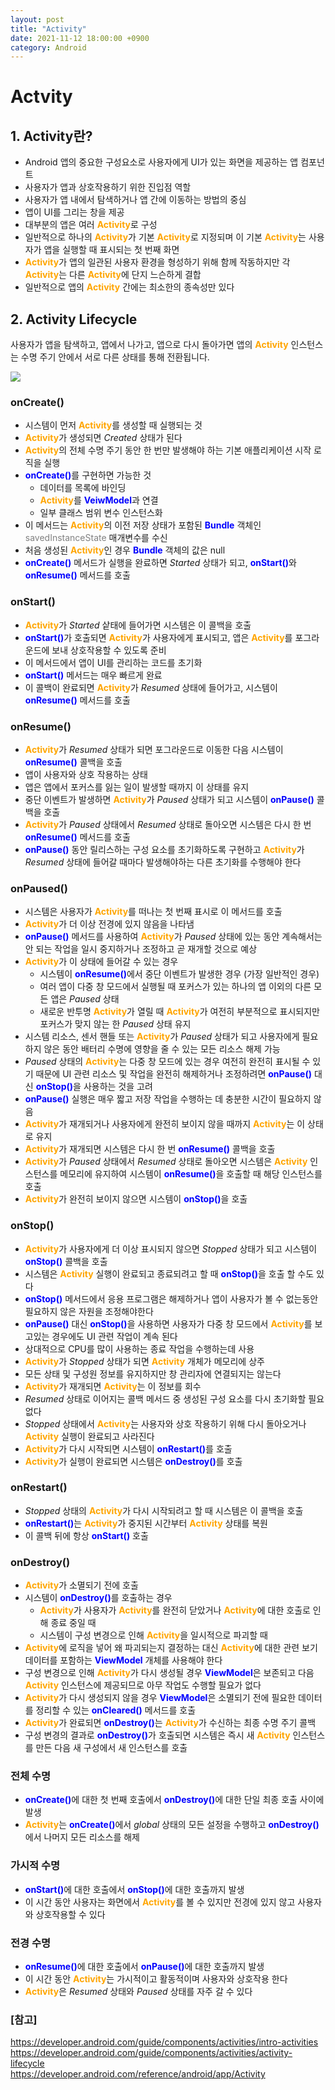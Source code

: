 ```yaml
---
layout: post
title: "Activity"
date: 2021-11-12 18:00:00 +0900
category: Android
---
```


# Actvity

## 1. Activity란?

- Android 앱의 중요한 구성요소로 사용자에게 UI가 있는 화면을 제공하는 앱 컴포넌트
- 사용자가 앱과 상호작용하기 위한 진입점 역할
- 사용자가 앱 내에서 탐색하거나 앱 간에 이동하는 방법의 중심
- 앱이 UI를 그리는 창을 제공
- 대부분의 앱은 여러 <span style="color:orange">**Activity**</span>로 구성
- 일반적으로 하나의 <span style="color:orange">**Activity**</span>가 기본 <span style="color:orange">**Activity**</span>로 지정되며
  이 기본 <span style="color:orange">**Activity**</span>는 사용자가 앱을 실행할 때 표시되는 첫 번째 화면
- <span style="color:orange">**Activity**</span>가 앱의 일관된 사용자 환경을 형성하기 위해 함께 작동하지만
  각 <span style="color:orange">**Activity**</span>는 다른 <span style="color:orange">**Activity**</span>에 단지 느슨하게 결합
- 일반적으로 앱의 <span style="color:orange">**Activity**</span> 간에는 최소한의 종속성만 있다

## 2. Activity Lifecycle

사용자가 앱을 탐색하고, 앱에서 나가고, 앱으로 다시 돌아가면 앱의 <span style="color:orange">**Activity**</span>
인스턴스는 수명 주기 안에서 서로 다른 상태를 통해 전환됩니다.

<img src="http://snowchori.github.io/assets/img/activity_lifecycle.png">

### onCreate()

- 시스템이 먼저 <span style="color:orange">**Activity**</span>를 생성할 때 실행되는 것
- <span style="color:orange">**Activity**</span>가 생성되면 _Created_ 상태가 된다
- <span style="color:orange">**Activity**</span>의 전체 수명 주기 동안 한 번만 발생해야 하는 기본 애플리케이션 시작 로직을 실행
- <span style="color:blue">**onCreate()**</span>를 구현하면 가능한 것
  * 데이터를 목록에 바인딩
  * <span style="color:orange">**Activity**</span>를 <span style="color:blue">**VeiwModel**</span>과 연결
  * 일부 클래스 범위 변수 인스턴스화
- 이 메서드는 <span style="color:orange">**Activity**</span>의 이전 저장 상태가 포함된
  <span style="color:blue">**Bundle**</span> 객체인 <span style="color:gray">savedInstanceState</span> 매개변수를 수신
- 처음 생성된 <span style="color:orange">**Activity**</span>인 경우
  <span style="color:blue">**Bundle**</span> 객체의 값은 null
- <span style="color:blue">**onCreate()**</span> 메서드가 실행을 완료하면 _Started_ 상태가 되고,
  <span style="color:blue">**onStart()**</span>와
  <span style="color:blue">**onResume()**</span> 메서드를 호출

### onStart()

- <span style="color:orange">**Activity**</span>가 _Started_ 샅태에 들어가면 시스템은 이 콜백을 호출
- <span style="color:blue">**onStart()**</span>가 호출되면 <span style="color:orange">**Activity**</span>가 
  사용자에게 표시되고, 앱은 <span style="color:orange">**Activity**</span>를 포그라운드에
  보내 상호작용할 수 있도록 준비
- 이 메서드에서 앱이 UI를 관리하는 코드를 초기화
- <span style="color:blue">**onStart()**</span> 메서드는 매우 빠르게 완료
- 이 콜백이 완료되면 <span style="color:orange">**Activity**</span>가 _Resumed_ 상태에 들어가고, 
  시스템이 <span style="color:blue">**onResume()**</span> 메서드를 호출
  
### onResume()

- <span style="color:orange">**Activity**</span>가 _Resumed_ 상태가 되면 
  포그라운드로 이동한 다음 시스템이 <span style="color:blue">**onResume()**</span>
  콜백을 호출
- 앱이 사용자와 상호 작용하는 상태
- 앱은 앱에서 포커스를 잃는 일이 발생할 때까지 이 상태를 유지
- 중단 이벤트가 발생하면 <span style="color:orange">**Activity**</span>가 
  _Paused_ 상태가 되고 시스템이 <span style="color:blue">**onPause()**</span> 콜백을 호출
- <span style="color:orange">**Activity**</span>가 _Paused_ 상태에서 _Resumed_ 상태로
  돌아오면 시스템은 다시 한 번 <span style="color:blue">**onResume()**</span> 메서드를 호출
- <span style="color:blue">**onPause()**</span> 동안 릴리스하는 구성 요소를 초기화하도록 구현하고
  <span style="color:orange">**Activity**</span>가 _Resumed_ 상태에 들어갈 때마다 발생해야하는
  다른 초기화를 수행해야 한다

### onPaused()

- 시스템은 사용자가 <span style="color:orange">**Activity**</span>를
  떠나는 첫 번째 표시로 이 메서드를 호출
- <span style="color:orange">**Activity**</span>가 더 이상 전경에 있지 않음을 나타냄
- <span style="color:blue">**onPause()**</span> 메서드를 사용하여
  <span style="color:orange">**Activity**</span>가 _Paused_ 상태에 있는 동안 계속해서는
  안 되는 작업을 일시 중지하거나 조정하고 곧 재개할 것으로 예상
- <span style="color:orange">**Activity**</span>가 이 상태에 들어갈 수 있는 경우
  * 시스템이 <span style="color:blue">**onResume()**</span>에서 중단 이벤트가 발생한 경우
    (가장 일반적인 경우)
  * 여러 앱이 다중 창 모드에서 실행될 때 포커스가 있는 하나의 앱 이외의 다른 모든 앱은 _Paused_ 상태
  * 새로운 반투명 <span style="color:orange">**Activity**</span>가 열릴 때
    <span style="color:orange">**Activity**</span>가 여전히 부분적으로 표시되지만
    포커스가 맞지 않는 한 _Paused_ 상태 유지
- 시스템 리소스, 센서 핸들 또는 <span style="color:orange">**Activity**</span>가 _Paused_ 상태가 되고
  사용자에게 필요하지 않은 동안 배터리 수명에 영향을 줄 수 있는 모든 리소스 해제 가능
- _Paused_ 상태의 <span style="color:orange">**Activity**</span>는 다중 창 모드에 있는 경우
  여전히 완전히 표시될 수 있기 때문에 UI 관련 리소스 및 작업을 완전히 해제하거나 조정하려면
  <span style="color:blue">**onPause()**</span> 대신
  <span style="color:blue">**onStop()**</span>을 사용하는 것을 고려
- <span style="color:blue">**onPause()**</span> 실행은 매우 짧고 저장 작업을 수행하는 데
  충분한 시간이 필요하지 않음
- <span style="color:orange">**Activity**</span>가 재개되거나 사용자에게 완전히 보이지 않을 때까지
  <span style="color:orange">**Activity**</span>는 이 상태로 유지
- <span style="color:orange">**Activity**</span>가 재개되면 시스템은 다시 한 번
  <span style="color:blue">**onResume()**</span> 콜백을 호출
- <span style="color:orange">**Activity**</span>가 _Paused_ 상태에서 _Resumed_ 상태로 돌아오면
  시스템은 <span style="color:orange">**Activity**</span> 인스턴스를 메모리에 유지하여 시스템이
  <span style="color:blue">**onResume()**</span>을 호출할 때 해당 인스턴스를 호출
- <span style="color:orange">**Activity**</span>가 완전히 보이지 않으면 시스템이
  <span style="color:blue">**onStop()**</span>을 호출
  
### onStop()

- <span style="color:orange">**Activity**</span>가 사용자에게 더 이상 표시되지 않으면
  _Stopped_ 상태가 되고 시스템이 <span style="color:blue">**onStop()**</span> 콜백을 호출
- 시스템은 <span style="color:orange">**Activity**</span> 실행이 완료되고 종료되려고 할 때
  <span style="color:blue">**onStop()**</span>을 호출 할 수도 있다
- <span style="color:blue">**onStop()**</span> 메서드에서 응용 프로그램은 해제하거나
  앱이 사용자가 볼 수 없는동안 필요하지 않은 자원을 조정해야한다
- <span style="color:blue">**onPause()**</span> 대신
  <span style="color:blue">**onStop()**</span>을 사용하면 사용자가 다중 창 모드에서
  <span style="color:orange">**Activity**</span>를 보고있는 경우에도 UI 관련 작업이 계속 된다
- 상대적으로 CPU를 많이 사용하는 종료 작업을 수행하는데 사용
- <span style="color:orange">**Activity**</span>가 _Stopped_ 상태가 되면
  <span style="color:orange">**Activity**</span> 개체가 메모리에 상주
- 모든 상태 및 구성원 정보를 유지하지만 창 관리자에 연결되지는 않는다
- <span style="color:orange">**Activity**</span>가 재개되면
  <span style="color:orange">**Activity**</span>는 이 정보를 회수
- _Resumed_ 상태로 이어지는 콜백 메서드 중 생성된 구성 요소를 다시 초기화할 필요 없다
- _Stopped_ 상태에서 <span style="color:orange">**Activity**</span>는 사용자와
  상호 작용하기 위해 다시 돌아오거나 <span style="color:orange">**Activity**</span>
  실행이 완료되고 사라진다
- <span style="color:orange">**Activity**</span>가 다시 시작되면 시스템이
  <span style="color:blue">**onRestart()**</span>를 호출
- <span style="color:orange">**Activity**</span>가 실행이 완료되면 시스템은
  <span style="color:blue">**onDestroy()**</span>를 호출
  
### onRestart()

- _Stopped_ 상태의 <span style="color:orange">**Activity**</span>가 다시 시작되려고 할 때
  시스템은 이 콜백을 호출
- <span style="color:blue">**onRestart()**</span>는
  <span style="color:orange">**Activity**</span>가 중지된 시간부터
  <span style="color:orange">**Activity**</span> 상태를 복원
- 이 콜백 뒤에 항상 <span style="color:blue">**onStart()**</span> 호출

### onDestroy()

- <span style="color:orange">**Activity**</span>가 소멸되기 전에 호출
- 시스템이 <span style="color:blue">**onDestroy()**</span>를 호출하는 경우
  * <span style="color:orange">**Activity**</span>가 사용자가
    <span style="color:orange">**Activity**</span>를 완전히 닫았거나
    <span style="color:orange">**Activity**</span>에 대한 호출로 인해
    종료 중일 때
  * 시스템이 구성 변경으로 인해 <span style="color:orange">**Activity**</span>을
    일시적으로 파괴할 때
- <span style="color:orange">**Activity**</span>에 로직을 넣어 왜 파괴되는지 
  결정하는 대신 <span style="color:orange">**Activity**</span>에 대한 관련 보기 데이터를 포함하는
  <span style="color:blue">**ViewModel**</span> 개체를 사용해야 한다
- 구성 변경으로 인해 <span style="color:orange">**Activity**</span>가 다시 생성될 경우
  <span style="color:blue">**ViewModel**</span>은 보존되고 다음
  <span style="color:orange">**Activity**</span> 인스턴스에 제공되므로
  아무 작업도 수행할 필요가 없다
- <span style="color:orange">**Activity**</span>가 다시 생성되지 않을 경우
  <span style="color:blue">**ViewModel**</span>은 소멸되기 전에 필요한 데이터를 정리할 수 있는
  <span style="color:blue">**onCleared()**</span> 메서드를 호출
- <span style="color:orange">**Activity**</span>가 완료되면
  <span style="color:blue">**onDestroy()**</span>는
  <span style="color:orange">**Activity**</span>가 수신하는 최종 수명 주기 콜백
- 구성 변경의 결과로 <span style="color:blue">**onDestroy()**</span>가 호출되면
  시스템은 즉시 새 <span style="color:orange">**Activity**</span> 인스턴스를 만든 다음
  새 구성에서 새 인스턴스를 호출
  
### 전체 수명

- <span style="color:blue">**onCreate()**</span>에 대한 첫 번째 호출에서
  <span style="color:blue">**onDestroy()**</span>에 대한 단일 최종 호출 사이에 발생
- <span style="color:orange">**Activity**</span>는
  <span style="color:blue">**onCreate()**</span>에서 _global_ 상태의 모든 설정을 수행하고
  <span style="color:blue">**onDestroy()**</span>에서 나머지 모든 리소스를 해제
  
### 가시적 수명

- <span style="color:blue">**onStart()**</span>에 대한 호출에서
  <span style="color:blue">**onStop()**</span>에 대한 호출까지 발생
- 이 시간 동안 사용자는 화면에서
  <span style="color:orange">**Activity**</span>를 볼 수 있지만
  전경에 있지 않고 사용자와 상호작용할 수 있다
  
### 전경 수명

- <span style="color:blue">**onResume()**</span>에 대한 호출에서
  <span style="color:blue">**onPause()**</span>에 대한 호출까지 발생
- 이 시간 동안 <span style="color:orange">**Activity**</span>는
  가시적이고 활동적이며 사용자와 상호작용 한다
- <span style="color:orange">**Activity**</span>은 _Resumed_ 상태와
  _Paused_ 상태를 자주 갈 수 있다

### [참고]
<https://developer.android.com/guide/components/activities/intro-activities> <br>
<https://developer.android.com/guide/components/activities/activity-lifecycle> <br>
<https://developer.android.com/reference/android/app/Activity>
